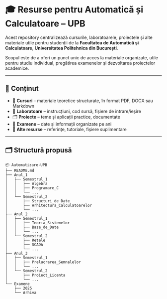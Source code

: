 # 🎓 Resurse pentru Automatică și Calculatoare – UPB

Acest repository centralizează cursurile, laboratoarele, proiectele și alte materiale utile pentru studenții de la **Facultatea de Automatică și Calculatoare**, **Universitatea Politehnica din București**.

Scopul este de a oferi un punct unic de acces la materiale organizate, utile pentru studiu individual, pregătirea examenelor și dezvoltarea proiectelor academice.

---

## 🧠 Conținut

- 📘 **Cursuri** – materiale teoretice structurate, în format PDF, DOCX sau Markdown
- 🧪 **Laboratoare** – instrucțiuni, cod sursă, fișiere de intrare/ieșire
- 🗂️ **Proiecte** – teme și aplicații practice, documentate
- 📅 **Examene** – date și informații organizate pe ani
- 📄 **Alte resurse** – referințe, tutoriale, fișiere suplimentare

---

## 🗂 Structură propusă

```plaintext
📦 Automatizare-UPB
├── README.md
├── Anul_1
│   ├── Semestrul_1
│   │   ├── Algebra
│   │   ├── Programare_C
│   │   └── ...
│   └── Semestrul_2
│       ├── Structuri_de_Date
│       ├── Arhitectura_Calculatoarelor
│       └── ...
├── Anul_2
│   ├── Semestrul_1
│   │   ├── Teoria_Sistemelor
│   │   ├── Baze_de_Date
│   │   └── ...
│   └── Semestrul_2
│       ├── Retele
│       ├── SCADA
│       └── ...
├── Anul_3
│   ├── Semestrul_1
│   │   ├── Prelucrarea_Semnalelor
│   │   └── ...
│   └── Semestrul_2
│       ├── Proiect_Licenta
│       └── ...
└── Examene
    ├── 2025
    └── Arhiva



